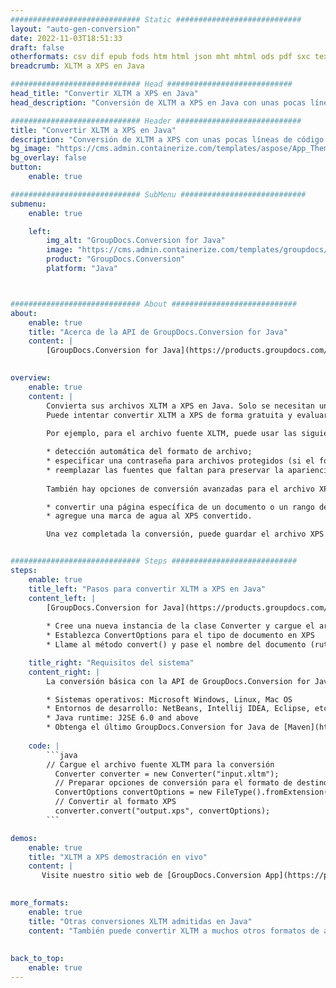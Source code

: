 ```yaml
---
############################# Static ############################
layout: "auto-gen-conversion"
date: 2022-11-03T18:51:33
draft: false
otherformats: csv dif epub fods htm html json mht mhtml ods pdf sxc tex tsv xlam xls xlsb xlsm xlsx xlt xltm xltx xml xps
breadcrumb: XLTM a XPS en Java

############################# Head ############################
head_title: "Convertir XLTM a XPS en Java"
head_description: "Conversión de XLTM a XPS en Java con unas pocas líneas de código. Convierta más de 160 formatos de archivo con la API de conversión de documentos de GroupDocs para Java"

############################# Header ############################
title: "Convertir XLTM a XPS en Java"
description: "Conversión de XLTM a XPS con unas pocas líneas de código Java"
bg_image: "https://cms.admin.containerize.com/templates/aspose/App_Themes/V3/images/bg/header1.png"
bg_overlay: false
button:
    enable: true

############################# SubMenu ############################
submenu:
    enable: true

    left:
        img_alt: "GroupDocs.Conversion for Java"
        image: "https://cms.admin.containerize.com/templates/groupdocs/images/product-logos/90x90-noborder/groupdocs-conversion-java.png"
        product: "GroupDocs.Conversion"
        platform: "Java"



############################# About ############################
about:
    enable: true
    title: "Acerca de la API de GroupDocs.Conversion for Java"
    content: |
        [GroupDocs.Conversion for Java](https://products.groupdocs.com/conversion/java/) es una API de conversión de formato de archivo avanzada para convertir entre formatos populares de imagen y documento como Microsoft Office, OpenDocument, PDF, HTML, correo electrónico, CAD. y mucho más con solo unas pocas líneas de código. La API nativa detecta automáticamente los formatos de los documentos originales y ofrece muchas opciones para personalizar los documentos convertidos. Junto con la función de extraer información de un documento, también admite el almacenamiento en caché de los resultados de la conversión en el disco local de forma predeterminada. Sin embargo, se puede admitir cualquier tipo de almacenamiento en caché mediante la implementación de las interfaces adecuadas: Amazon S3, Dropbox, Google Drive, Windows Azure, Reddis o cualquier otra.
    

overview:
    enable: true
    content: |
        Convierta sus archivos XLTM a XPS en Java. Solo se necesitan un par de líneas de código Java en cualquier plataforma de su elección, como Windows, Linux, macOS.
        Puede intentar convertir XLTM a XPS de forma gratuita y evaluar la calidad de los resultados de la conversión. Junto con los sencillos scripts de conversión de archivos, puede probar opciones más sofisticadas para cargar el archivo de origen XLTM y almacenar la salida XPS. 
        
        Por ejemplo, para el archivo fuente XLTM, puede usar las siguientes opciones de carga:

        * detección automática del formato de archivo;
        * especificar una contraseña para archivos protegidos (si el formato de archivo lo admite);
        * reemplazar las fuentes que faltan para preservar la apariencia del documento.
        
        También hay opciones de conversión avanzadas para el archivo XPS:

        * convertir una página específica de un documento o un rango de páginas;
        * agregue una marca de agua al XPS convertido.

        Una vez completada la conversión, puede guardar el archivo XPS en su ruta de archivo local o en cualquier almacenamiento de terceros, como FTP, Amazon S3, Google Drive, Dropbox, etc. Tenga en cuenta que para convertir XLTM a XPS, no necesita instalar ningún software adicional, como MS Office, Open Office, Adobe Acrobat Reader, etc.


############################# Steps ############################
steps:
    enable: true
    title_left: "Pasos para convertir XLTM a XPS en Java"
    content_left: |
        [GroupDocs.Conversion for Java](https://products.groupdocs.com/conversion/java/) permite a los desarrolladores convertir fácilmente el archivo XLTM a XPS con unas pocas líneas de código.
        
        * Cree una nueva instancia de la clase Converter y cargue el archivo XLTM con la ruta completa
        * Establezca ConvertOptions para el tipo de documento en XPS
        * Llame al método convert() y pase el nombre del documento (ruta completa) y el formato (XPS) como parámetro

    title_right: "Requisitos del sistema"
    content_right: |
        La conversión básica con la API de GroupDocs.Conversion for Java se puede realizar con solo unas pocas líneas de código. Nuestras API son compatibles con todas las principales plataformas y sistemas operativos. Antes de ejecutar el código a continuación, asegúrese de tener instalados los siguientes requisitos previos en su sistema.

        * Sistemas operativos: Microsoft Windows, Linux, Mac OS
        * Entornos de desarrollo: NetBeans, Intellij IDEA, Eclipse, etc.
        * Java runtime: J2SE 6.0 and above
        * Obtenga el último GroupDocs.Conversion for Java de [Maven](https://repository.groupdocs.com/webapp/#/artifacts/browse/tree/General/repo/com/groupdocs/groupdocs-conversion)
         
    code: |
        ```java    
        // Cargue el archivo fuente XLTM para la conversión
          Converter converter = new Converter("input.xltm");
          // Preparar opciones de conversión para el formato de destino XPS
          ConvertOptions convertOptions = new FileType().fromExtension("xps").getConvertOptions();
          // Convertir al formato XPS
          converter.convert("output.xps", convertOptions);
        ```

demos:
    enable: true
    title: "XLTM a XPS demostración en vivo"
    content: |
       Visite nuestro sitio web de [GroupDocs.Conversion App](https://products.groupdocs.app/conversion/family) y pruebe la conversión de XLTM a XPS ahora. La demostración gratuita tiene los siguientes beneficios
          

more_formats:
    enable: true
    title: "Otras conversiones XLTM admitidas en Java"
    content: "También puede convertir XLTM a muchos otros formatos de archivo. Consulte la lista a continuación."
       
       
back_to_top:
    enable: true
---
```

